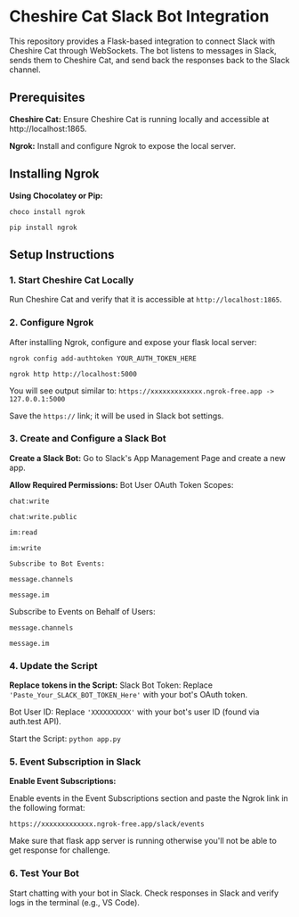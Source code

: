 # Cheshire Cat Slack Bot Integration
This repository provides a Flask-based integration to connect Slack with Cheshire Cat through WebSockets. The bot listens to messages in Slack, sends them to Cheshire Cat, and send back the responses back to the Slack channel.

## Prerequisites
**Cheshire Cat:** Ensure Cheshire Cat is running locally and accessible at http://localhost:1865.

**Ngrok:** Install and configure Ngrok to expose the local server.
## Installing Ngrok
**Using Chocolatey or Pip:**

`choco install ngrok`

`pip install ngrok`

## Setup Instructions
### 1. Start Cheshire Cat Locally
Run Cheshire Cat and verify that it is accessible at `http://localhost:1865`.

### 2. Configure Ngrok
After installing Ngrok, configure and expose your flask local server:

`ngrok config add-authtoken YOUR_AUTH_TOKEN_HERE`

`ngrok http http://localhost:5000`

You will see output similar to:
`https://xxxxxxxxxxxxx.ngrok-free.app -> 127.0.0.1:5000`

Save the `https://` link; it will be used in Slack bot settings.

### 3. Create and Configure a Slack Bot
**Create a Slack Bot:**
Go to Slack's App Management Page and create a new app.

**Allow Required Permissions:**
Bot User OAuth Token Scopes:

`chat:write`

`chat:write.public`

`im:read`

`im:write`

`Subscribe to Bot Events:`

`message.channels`

`message.im`

Subscribe to Events on Behalf of Users:

`message.channels`

`message.im`

### 4. Update the Script
**Replace tokens in the Script:**
Slack Bot Token:
Replace `'Paste_Your_SLACK_BOT_TOKEN_Here'` with your bot's OAuth token.

Bot User ID:
Replace `'XXXXXXXXXX'` with your bot's user ID (found via auth.test API).

Start the Script:
`python app.py`

### 5. Event Subscription in Slack
**Enable Event Subscriptions:**

Enable events in the Event Subscriptions section and paste the Ngrok link in the following format:

`https://xxxxxxxxxxxxx.ngrok-free.app/slack/events`

Make sure that flask app server is running otherwise you'll not be able to get response for challenge. 

### 6. Test Your Bot
Start chatting with your bot in Slack.
Check responses in Slack and verify logs in the terminal (e.g., VS Code).
